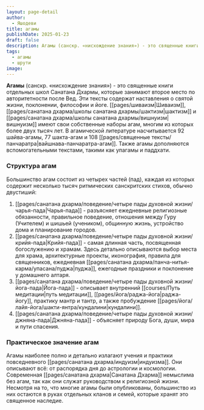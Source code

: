 ```yaml
---
layout: page-detail
author:
  - Яшодеви
title: агамы
publishDate: 2025-01-23
draft: false
description: Агамы (санскр. «нисхождение знания») - это священные книги отдельных школ Санатана Дхармы, которые занимают второе место по авторитетности после Вед. Эти тексты содержат наставления о святой жизни, поклонении, философии и йоге.
tags:
  - агамы
  - шрути
image:
---
```

**Агамы** (санскр. «нисхождение знания») - это священные книги отдельных школ Санатана Дхармы, которые занимают второе место по авторитетности после Вед. Эти тексты содержат наставления о святой жизни, поклонении, философии и йоге. [[pages/шиваизм|Шиваизм]], [[pages/санатана дхарма/школы санатана дхармы/шактизм|шактизм]] и [[pages/санатана дхарма/школы санатана дхармы/вишнуизм|вишнуизм]] имеют свои собственные наборы агам, многим из которых более двух тысяч лет. В агамической литературе насчитывается 92 шайва-агамы, 77 шакта-агам и 108 [[pages/священные тексты/панчаратра|вайшнава-панчаратра-агам]]. Также агамы дополняются вспомогательными текстами, такими как упагамы и паддхати.

### Структура агам  
Большинство агам состоит из четырех частей (пад), каждая из которых содержит несколько тысяч ритмических санскритских стихов, обычно двустиший:

1. [[pages/санатана дхарма/поведение/четыре пады духовной жизни/чарья-пада|Чарья-пада]] - разъясняет ежедневные религиозные обязанности, правильное поведение, отношения между Гуру (Учителем) и шишьей (учеником), общинную жизнь, устройство дома и планирование городов.
2. [[pages/санатана дхарма/поведение/четыре пады духовной жизни/крийя-пада|Крийя-пада]] - самая длинная часть, посвященная богослужению и храмам. Здесь детально описываются выбор места для храма, архитектурные проекты, иконография, правила для священников, ежедневная [[pages/санатана дхарма/панча-нитья-карма/упасана/пуджа|пуджа]], ежегодные праздники и поклонение у домашнего алтаря.
3. [[pages/санатана дхарма/поведение/четыре пады духовной жизни/йога-пада|Йога-пада]] - описывает внутренний [[courses/Путь медитации|путь медитации]], [[pages/йога/раджа-йога|раджа-йогу]], практику мантр и тантр, а также пробуждение [[pages/йога/лайя-йога/шакти-янтра/кундалини|кундалини]].
4. [[pages/санатана дхарма/поведение/четыре пады духовной жизни/джняна-пада|Джняна-пада]] - объясняет природу Бога, души, мира и пути спасения.

### Практическое значение агам  
Агамы наиболее полно и детально излагают учения и практики повседневного [[pages/санатана дхарма/индуизм|индуизма]]. Они описывают всё: от распорядка дня до астрологии и космологии. Современная [[pages/санатана дхарма|Санатана Дхарма]] немыслима без агам, так как они служат руководством к религиозной жизни.  
Несмотря на то, что многие агамы были опубликованы, большинство из них остаются в руках отдельных кланов и семей, которые хранят это священное наследие.